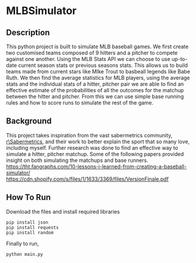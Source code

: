 # MLBSimulator
## Description 
This python project is built to simulate MLB baseball games. We first create two customised teams composed of 9 hitters and a pitcher to compete against one another.
Using the MLB Stats API we can choose to use up-to-date current season stats or previous seasons stats. 
This allows us to build teams made from current stars like MIke Trout to basbeall legends like Babe Ruth. 
We then find the average statistics for MLB players, using the average stats and the individual stats of a hitter, pitcher pair we are able to find an effective estimate of the 
probabilities of all the outcomes for the matchup between the hitter and pitcher. From this we can use simple base running rules and how to score runs to simulate the rest of the game.


## Background
This project takes inspiration from the vast sabermetrics community, [r\Sabermetrics](https://www.reddit.com/r/Sabermetrics/), and their work to better 
explain the sport that so many love, including myself.  Further research was done to find an effective way to simulate a hitter, pitcher matchup. Some of the following papers provided
insight on both simulating the matchups and base runners.   
https://tht.fangraphs.com/10-lessons-i-learned-from-creating-a-baseball-simulator/   
https://cdn.shopify.com/s/files/1/1633/3369/files/VersionFinale.pdf

## How To Run
Download the files and install required libraries
```
pip install json
pip install requests 
pip install random
```
Finally to run,
```
python main.py
```

